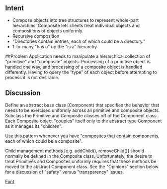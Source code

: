 ## Intent

+ Compose objects into tree structures to represent whole-part hierarchies. Composite lets clients treat individual objects and compositions of objects uniformly.
+ Recursive composition
+ "Directories contain entries, each of which could be a directory."
+ 1-to-many "has a" up the "is a" hierarchy

##Problem
Application needs to manipulate a hierarchical collection of "primitive" and "composite" objects. Processing of a primitive object is handled one way, and processing of a composite object is handled differently. Having to query the "type" of each object before attempting to process it is not desirable.

## Discussion
Define an abstract base class (Component) that specifies the behavior that needs to be exercised uniformly across all primitive and composite objects. Subclass the Primitive and Composite classes off of the Component class. Each Composite object "couples" itself only to the abstract type Component as it manages its "children".

Use this pattern whenever you have "composites that contain components, each of which could be a composite".

Child management methods [e.g. addChild(), removeChild()] should normally be defined in the Composite class. Unfortunately, the desire to treat Primitives and Composites uniformly requires that these methods be moved to the abstract Component class. See the "Opinions" section below for a discussion of "safety" versus "transparency" issues.

[Font](http://sourcemaking.com/design_patterns/composite "Font")
